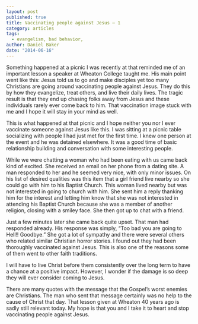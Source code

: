 ```yaml
---
layout: post
published: true
title: Vaccinating people against Jesus – 1
category: articles
tags: 
  - evangelism, bad behavior,
author: Daniel Baker
date: "2014-06-16"
---
```


Something happened at a picnic I was recently at that reminded me of an important lesson a speaker at Wheaton College taught me. His main point went like this: Jesus told us to go and make disciples yet too many Christians are going around vaccinating people against Jesus. They do this by how they evangelize, treat others, and live their daily lives. The tragic result is that they end up chasing folks away from Jesus and these individuals rarely ever come back to him. That vaccination image stuck with me and I hope it will stay in your mind as well.

This is what happened at that picnic and I hope neither you nor I ever vaccinate someone against Jesus like this. I was sitting at a picnic table socializing with people I had just met for the first time. I knew one person at the event and he was detained elsewhere. It was a good time of basic relationship building and conversation with some interesting people. 

While we were chatting a woman who had been eating with us came back kind of excited. She received an email on her phone from a dating site. A man responded to her and he seemed very nice, with only minor issues. On his list of desired qualities was this item that a girl friend live nearby so she could go with him to his Baptist Church. This woman lived nearby but was not interested in going to church with him. She sent him a reply thanking him for the interest and letting him know that she was not interested in attending his Baptist Church because she was a member of another religion, closing with a smiley face. She then got up to chat with a friend.

Just a few minutes later she came back quite upset. That man had responded already. His response was simply, “Too bad you are going to Hell!! Goodbye.” She got a lot of sympathy and there were several others who related similar Christian horror stories. I found out they had been thoroughly vaccinated against Jesus. This is also one of the reasons some of them went to other faith traditions.

I will have to live Christ before them consistently over the long term to have a chance at a positive impact. However, I wonder if the damage is so deep they will ever consider coming to Jesus. 

There are many quotes with the message that the Gospel’s worst enemies are Christians. The man who sent that message certainly was no help to the cause of Christ that day. That lesson given at Wheaton 40 years ago is sadly still relevant today. My hope is that you and I take it to heart and stop vaccinating people against Jesus.

